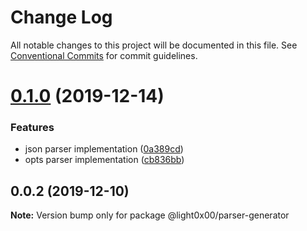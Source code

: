 # Change Log

All notable changes to this project will be documented in this file.
See [Conventional Commits](https://conventionalcommits.org) for commit guidelines.

# [0.1.0](https://github.com/light0x00/compiler-tools/compare/@light0x00/parser-generator@0.0.2...@light0x00/parser-generator@0.1.0) (2019-12-14)


### Features

* json parser implementation ([0a389cd](https://github.com/light0x00/compiler-tools/commit/0a389cd9988ec11580d2389752debe3fffaa638f))
* opts parser implementation ([cb836bb](https://github.com/light0x00/compiler-tools/commit/cb836bb430d07a55e227430262bd80d58dee4f3d))





## 0.0.2 (2019-12-10)

**Note:** Version bump only for package @light0x00/parser-generator

